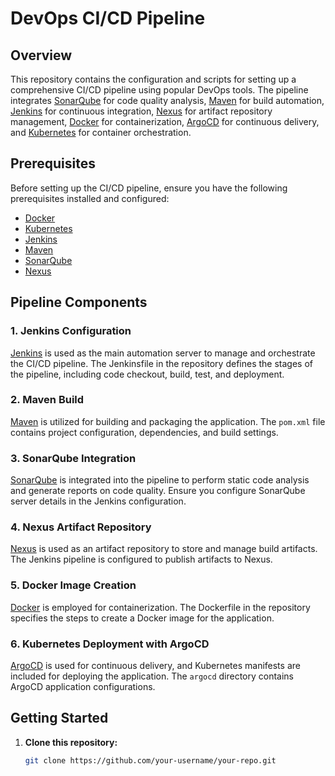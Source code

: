 # DevOps CI/CD Pipeline

## Overview

This repository contains the configuration and scripts for setting up a comprehensive CI/CD pipeline using popular DevOps tools. The pipeline integrates [SonarQube](https://www.sonarqube.org/) for code quality analysis, [Maven](https://maven.apache.org/) for build automation, [Jenkins](https://www.jenkins.io/) for continuous integration, [Nexus](https://www.sonatype.com/nexus) for artifact repository management, [Docker](https://www.docker.com/) for containerization, [ArgoCD](https://argoproj.github.io/argo-cd/) for continuous delivery, and [Kubernetes](https://kubernetes.io/) for container orchestration.

## Prerequisites

Before setting up the CI/CD pipeline, ensure you have the following prerequisites installed and configured:

- [Docker](https://www.docker.com/get-started)
- [Kubernetes](https://kubernetes.io/docs/setup/)
- [Jenkins](https://www.jenkins.io/doc/book/installing/)
- [Maven](https://maven.apache.org/install.html)
- [SonarQube](https://docs.sonarqube.org/latest/setup/install-server/)
- [Nexus](https://help.sonatype.com/repomanager3/installation/installation-methods)

## Pipeline Components

### 1. Jenkins Configuration

[Jenkins](https://www.jenkins.io/) is used as the main automation server to manage and orchestrate the CI/CD pipeline. The Jenkinsfile in the repository defines the stages of the pipeline, including code checkout, build, test, and deployment.

### 2. Maven Build

[Maven](https://maven.apache.org/) is utilized for building and packaging the application. The `pom.xml` file contains project configuration, dependencies, and build settings.

### 3. SonarQube Integration

[SonarQube](https://www.sonarqube.org/) is integrated into the pipeline to perform static code analysis and generate reports on code quality. Ensure you configure SonarQube server details in the Jenkins configuration.

### 4. Nexus Artifact Repository

[Nexus](https://www.sonatype.com/nexus) is used as an artifact repository to store and manage build artifacts. The Jenkins pipeline is configured to publish artifacts to Nexus.

### 5. Docker Image Creation

[Docker](https://www.docker.com/) is employed for containerization. The Dockerfile in the repository specifies the steps to create a Docker image for the application.

### 6. Kubernetes Deployment with ArgoCD

[ArgoCD](https://argoproj.github.io/argo-cd/) is used for continuous delivery, and Kubernetes manifests are included for deploying the application. The `argocd` directory contains ArgoCD application configurations.

## Getting Started

1. **Clone this repository:**

   ```bash
   git clone https://github.com/your-username/your-repo.git
